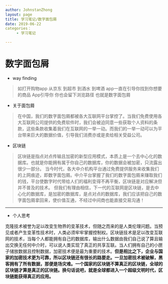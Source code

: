 ```yaml
---
author: JohnstanZhong
layout: page
title: 学习笔记/数字面包屑
date: 2019-06-22
categories：
     - 学习笔记

---
```


# 数字面包屑


*  way finding
> 如打开购物app  从京东  到超市  到酒水  到啤酒  app一直在引导你找到你想要的商品
App引导你 你也会留下浏览路径  也就是数字面包屑

+ 关于面包屑

> 在中国，我们的数字面包屑都被各大互联网平台掌控了。当我们免费使用各大互联网公司提供的免费软件时，我们会被迫同意一些获取个人资料的条款，这些条款收集着我们在互联网的一举一动。而我们的一举一动可以为平台带来巨大的数据价值，引导我们消费亦或是卖给相关受益公司。

- 区块链
> 区块链是指点对点传输且加密的新型应用模式，本质上是一个去中心化的数据库。也就是你能拥有属于你自己的数据库，你的数据会被加密，只流露出很少一部分。
当今时代，各大中介机构平台通过免费提供服务来收集我们的上网痕迹，即数字面包屑。中介平台掌握了我们的数字面包屑来赚取我们的钱，平台使数字时代带给人们的福利变得不再平衡，区块链是对应解决但并不普及的技术。  但我们有理由相信，下一代的互联网是区块链，是去中心化的数据库，是加密的数据库，是点对点的数据库，我们应该把自己的数字面包屑拿回来，使价值互通，不经过中间商也能直接交易沟通！

**************************************************
+ 个人思考

克隆技术被誉为足以改变生物界的变革技术，但随之而来的是人类伦理问题。当预见或者产生变革性技术时，人类必须牢牢掌握控制权。区块链技术是足以改变互联网的技术，当每个人都能拥有自己的数据库，输出什么数据由我们自己说了算且输出交换无任何中介时，可以说人类实现了真正的共享互联。当人们拥有自己的小匣子储放数据且控制数据，加密技术便是最为重要的技术。**但是相比之下，企业与国家的加密技术更为可靠，所以区块链还有很长的路要走。一旦加密技术被破解，黑客拥有了所有数据，那便是场灾难。一个国家的区块链不算真正的区块链，全球的区块链才算是真正的区块链。换句话说吧，就是全球都进入一个超级文明时代，区块链能获得真正的应用。** 
